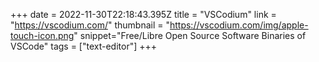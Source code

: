 +++
date = 2022-11-30T22:18:43.395Z
title = "VSCodium"
link = "https://vscodium.com/"
thumbnail = "https://vscodium.com/img/apple-touch-icon.png"
snippet="Free/Libre Open Source Software Binaries of VSCode"
tags = ["text-editor"]
+++
